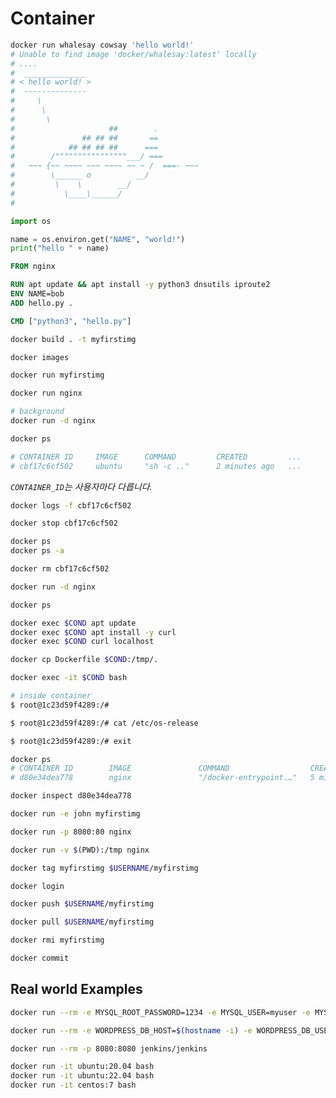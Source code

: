 # Container


```bash
docker run whalesay cowsay 'hello world!'
# Unable to find image 'docker/whalesay:latest' locally
# ....
#  ______________
# < hello world! >
#  --------------
#     \
#      \
#       \
#                     ##        .
#               ## ## ##       ==
#            ## ## ## ##      ===
#        /""""""""""""""""___/ ===
#   ~~~ {~~ ~~~~ ~~~ ~~~~ ~~ ~ /  ===- ~~~
#        \______ o          __/
#         \    \        __/
#           \____\______/
# 
```


```python
import os

name = os.environ.get("NAME", "world!")
print("hello " + name)
```


```Dockerfile
FROM nginx

RUN apt update && apt install -y python3 dnsutils iproute2
ENV NAME=bob
ADD hello.py .

CMD ["python3", "hello.py"]
```


```bash
docker build . -t myfirstimg
```

```bash
docker images
```

```bash
docker run myfirstimg
```

```bash
docker run nginx
```


```bash
# background
docker run -d nginx
```

```bash
docker ps

# CONTAINER ID     IMAGE      COMMAND         CREATED         ...
# cbf17c6cf502     ubuntu     "sh -c .."      2 minutes ago   ...
```

*`CONTAINER_ID`는 사용자마다 다릅니다.*


```bash
docker logs -f cbf17c6cf502
```

```bash
docker stop cbf17c6cf502
```

```bash
docker ps
docker ps -a
```

```bash
docker rm cbf17c6cf502
```

```bash
docker run -d nginx
```

```bash
docker ps

docker exec $COND apt update
docker exec $COND apt install -y curl
docker exec $COND curl localhost
```


```bash
docker cp Dockerfile $COND:/tmp/.
```

```bash
docker exec -it $COND bash

# inside container
$ root@1c23d59f4289:/#

$ root@1c23d59f4289:/# cat /etc/os-release

$ root@1c23d59f4289:/# exit
```

```bash
docker ps
# CONTAINER ID        IMAGE               COMMAND                  CREATED             STATUS              PORTS               NAMES
# d80e34dea778        nginx               "/docker-entrypoint.…"   5 minutes ago       Up 5 minutes        80/tcp              charming_lumiere

docker inspect d80e34dea778
```



```bash
docker run -e john myfirstimg
```

```bash
docker run -p 8080:80 nginx
```

```bash
docker run -v $(PWD):/tmp nginx
```


```bash
docker tag myfirstimg $USERNAME/myfirstimg
```

```bash
docker login
```

```bash
docker push $USERNAME/myfirstimg
```

```bash
docker pull $USERNAME/myfirstimg
```

```bash
docker rmi myfirstimg
```

```bash
docker commit
```


## Real world Examples

```bash
docker run --rm -e MYSQL_ROOT_PASSWORD=1234 -e MYSQL_USER=myuser -e MYSQL_PASSWORD=1234 -p 3306:3306 -d mysql
```

```bash
docker run --rm -e WORDPRESS_DB_HOST=$(hostname -i) -e WORDPRESS_DB_USER=myuser -e WORDPRESS_DB_PASSWORD=1234 -e WORDPRESS_DB_NAME=mydb -p 8080:80 -d wordpress
```

```bash
docker run --rm -p 8080:8080 jenkins/jenkins
```

```bash
docker run -it ubuntu:20.04 bash
docker run -it ubuntu:22.04 bash
docker run -it centos:7 bash
```


